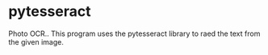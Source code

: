 # pytesseract
Photo OCR..
This program uses the pytesseract library to raed the text from the given image.
